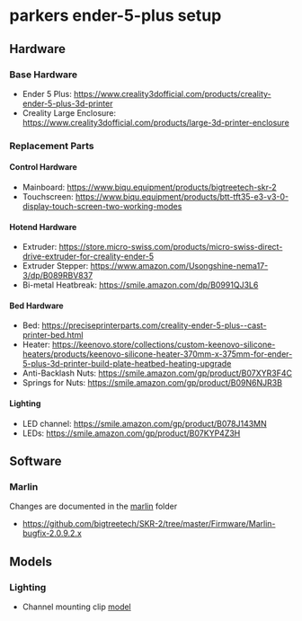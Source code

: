 # parkers ender-5-plus setup

## Hardware
### Base Hardware
* Ender 5 Plus: https://www.creality3dofficial.com/products/creality-ender-5-plus-3d-printer
* Creality Large Enclosure: https://www.creality3dofficial.com/products/large-3d-printer-enclosure

### Replacement Parts
#### Control Hardware
* Mainboard: https://www.biqu.equipment/products/bigtreetech-skr-2
* Touchscreen: https://www.biqu.equipment/products/btt-tft35-e3-v3-0-display-touch-screen-two-working-modes
#### Hotend Hardware
* Extruder: https://store.micro-swiss.com/products/micro-swiss-direct-drive-extruder-for-creality-ender-5
* Extruder Stepper: https://www.amazon.com/Usongshine-nema17-3/dp/B089RBV837
* Bi-metal Heatbreak: https://smile.amazon.com/dp/B0991QJ3L6
#### Bed Hardware
* Bed: https://preciseprinterparts.com/creality-ender-5-plus--cast-printer-bed.html
* Heater: https://keenovo.store/collections/custom-keenovo-silicone-heaters/products/keenovo-silicone-heater-370mm-x-375mm-for-ender-5-plus-3d-printer-build-plate-heatbed-heating-upgrade
* Anti-Backlash Nuts: https://smile.amazon.com/gp/product/B07XYR3F4C
* Springs for Nuts: https://smile.amazon.com/gp/product/B09N6NJR3B
#### Lighting
* LED channel: https://smile.amazon.com/gp/product/B078J143MN
* LEDs: https://smile.amazon.com/gp/product/B07KYP4Z3H

## Software
### Marlin
Changes are documented in the [marlin](marlin/) folder
* https://github.com/bigtreetech/SKR-2/tree/master/Firmware/Marlin-bugfix-2.0.9.2.x

## Models
### Lighting
* Channel mounting clip [model](models/e5p-enclosure-lighting-mount.stl)